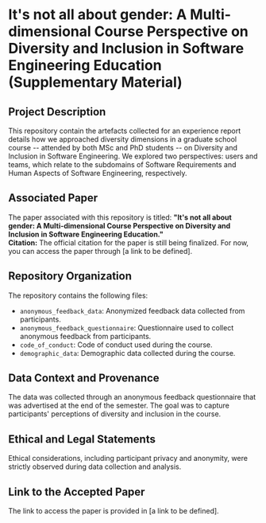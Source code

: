 # It's not all about gender: A Multi-dimensional Course Perspective on Diversity and Inclusion in Software Engineering Education (Supplementary Material)

## Project Description
This repository contain the artefacts collected for an experience report details how we approached diversity dimensions in a graduate school course -- attended by both MSc and PhD students -- on Diversity and Inclusion in Software Engineering. We explored two perspectives: users and teams, which relate to the subdomains of Software Requirements and Human Aspects of Software Engineering, respectively.

## Associated Paper
The paper associated with this repository is titled: **"It's not all about gender: A Multi-dimensional Course Perspective on Diversity and Inclusion in Software Engineering Education."**  
**Citation:** The official citation for the paper is still being finalized. For now, you can access the paper through [a link to be defined].

## Repository Organization
The repository contains the following files:
- `anonymous_feedback_data`: Anonymized feedback data collected from participants.
- `anonymous_feedback_questionnaire`: Questionnaire used to collect anonymous feedback from participants.
- `code_of_conduct`: Code of conduct used during the course.
- `demographic_data`: Demographic data collected during the course.

## Data Context and Provenance
The data was collected through an anonymous feedback questionnaire that was advertised at the end of the semester. The goal was to capture participants' perceptions of diversity and inclusion in the course.

## Ethical and Legal Statements
Ethical considerations, including participant privacy and anonymity, were strictly observed during data collection and analysis.

## Link to the Accepted Paper
The link to access the paper is provided in [a link to be defined].
